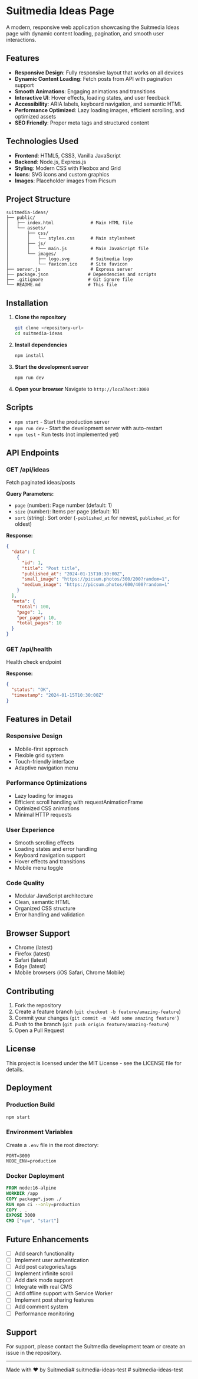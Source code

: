 # Suitmedia Ideas Page

A modern, responsive web application showcasing the Suitmedia Ideas page with dynamic content loading, pagination, and smooth user interactions.

## Features

- **Responsive Design**: Fully responsive layout that works on all devices
- **Dynamic Content Loading**: Fetch posts from API with pagination support
- **Smooth Animations**: Engaging animations and transitions
- **Interactive UI**: Hover effects, loading states, and user feedback
- **Accessibility**: ARIA labels, keyboard navigation, and semantic HTML
- **Performance Optimized**: Lazy loading images, efficient scrolling, and optimized assets
- **SEO Friendly**: Proper meta tags and structured content

## Technologies Used

- **Frontend**: HTML5, CSS3, Vanilla JavaScript
- **Backend**: Node.js, Express.js
- **Styling**: Modern CSS with Flexbox and Grid
- **Icons**: SVG icons and custom graphics
- **Images**: Placeholder images from Picsum

## Project Structure

```
suitmedia-ideas/
├── public/
│   ├── index.html              # Main HTML file
│   └── assets/
│       ├── css/
│       │   └── styles.css      # Main stylesheet
│       ├── js/
│       │   └── main.js         # Main JavaScript file
│       └── images/
│           ├── logo.svg        # Suitmedia logo
│           └── favicon.ico     # Site favicon
├── server.js                   # Express server
├── package.json               # Dependencies and scripts
├── .gitignore                 # Git ignore file
└── README.md                  # This file
```

## Installation

1. **Clone the repository**
   ```bash
   git clone <repository-url>
   cd suitmedia-ideas
   ```

2. **Install dependencies**
   ```bash
   npm install
   ```

3. **Start the development server**
   ```bash
   npm run dev
   ```

4. **Open your browser**
   Navigate to `http://localhost:3000`

## Scripts

- `npm start` - Start the production server
- `npm run dev` - Start the development server with auto-restart
- `npm test` - Run tests (not implemented yet)

## API Endpoints

### GET /api/ideas
Fetch paginated ideas/posts

**Query Parameters:**
- `page` (number): Page number (default: 1)
- `size` (number): Items per page (default: 10)
- `sort` (string): Sort order (`-published_at` for newest, `published_at` for oldest)

**Response:**
```json
{
  "data": [
    {
      "id": 1,
      "title": "Post title",
      "published_at": "2024-01-15T10:30:00Z",
      "small_image": "https://picsum.photos/300/200?random=1",
      "medium_image": "https://picsum.photos/600/400?random=1"
    }
  ],
  "meta": {
    "total": 100,
    "page": 1,
    "per_page": 10,
    "total_pages": 10
  }
}
```

### GET /api/health
Health check endpoint

**Response:**
```json
{
  "status": "OK",
  "timestamp": "2024-01-15T10:30:00Z"
}
```

## Features in Detail

### Responsive Design
- Mobile-first approach
- Flexible grid system
- Touch-friendly interface
- Adaptive navigation menu

### Performance Optimizations
- Lazy loading for images
- Efficient scroll handling with requestAnimationFrame
- Optimized CSS animations
- Minimal HTTP requests

### User Experience
- Smooth scrolling effects
- Loading states and error handling
- Keyboard navigation support
- Hover effects and transitions
- Mobile menu toggle

### Code Quality
- Modular JavaScript architecture
- Clean, semantic HTML
- Organized CSS structure
- Error handling and validation

## Browser Support

- Chrome (latest)
- Firefox (latest)
- Safari (latest)
- Edge (latest)
- Mobile browsers (iOS Safari, Chrome Mobile)

## Contributing

1. Fork the repository
2. Create a feature branch (`git checkout -b feature/amazing-feature`)
3. Commit your changes (`git commit -m 'Add some amazing feature'`)
4. Push to the branch (`git push origin feature/amazing-feature`)
5. Open a Pull Request

## License

This project is licensed under the MIT License - see the LICENSE file for details.

## Deployment

### Production Build
```bash
npm start
```

### Environment Variables
Create a `.env` file in the root directory:
```env
PORT=3000
NODE_ENV=production
```

### Docker Deployment
```dockerfile
FROM node:16-alpine
WORKDIR /app
COPY package*.json ./
RUN npm ci --only=production
COPY . .
EXPOSE 3000
CMD ["npm", "start"]
```

## Future Enhancements

- [ ] Add search functionality
- [ ] Implement user authentication
- [ ] Add post categories/tags
- [ ] Implement infinite scroll
- [ ] Add dark mode support
- [ ] Integrate with real CMS
- [ ] Add offline support with Service Worker
- [ ] Implement post sharing features
- [ ] Add comment system
- [ ] Performance monitoring

## Support

For support, please contact the Suitmedia development team or create an issue in the repository.

---

Made with ❤️ by Suitmedia#   s u i t m e d i a - i d e a s - t e s t  
 #   s u i t m e d i a - i d e a s - t e s t  
 